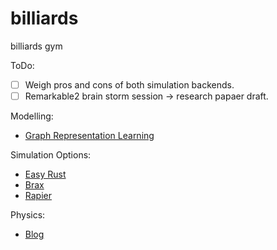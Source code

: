 # billiards
billiards gym

ToDo:
  - [ ] Weigh pros and cons of both simulation backends.
  - [ ] Remarkable2 brain storm session -> research papaer draft.

Modelling:
  - [Graph Representation Learning](https://www.cs.mcgill.ca/~wlh/grl_book/files/GRL_Book.pdf)

Simulation Options:
  - [Easy Rust](https://www.youtube.com/user/mithradates)
  - [Brax](https://arxiv.org/abs/2106.13281)
  - [Rapier](https://rapier.rs/)

Physics:
  - [Blog](https://ekiefl.github.io/2020/04/24/pooltool-theory/)
